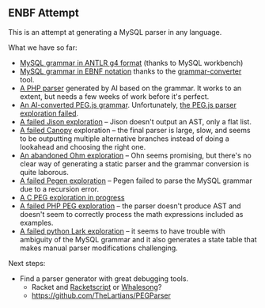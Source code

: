 ## ENBF Attempt

This is an attempt at generating a MySQL parser in any language.

What we have so far:

* [MySQL grammar in ANTLR g4 format](https://github.com/mysql/mysql-workbench/blob/8.0/library/parsers/grammars/MySQLParser.g4) (thanks to MySQL workbench)
* [MySQL grammar in EBNF notation](https://github.com/adamziel/parser-generator-explorations/blob/71194eb0b1ac78fe3905b42662f19cdeac4adf42/ebnf/MySQLParser.ebnf#L14) thanks to the [grammar-converter](https://github.com/vorpal-research/grammar-converter/tree/master) tool.
* [A PHP parser](https://github.com/WordPress/sqlite-database-integration/pull/153) generated by AI based on the grammar. It works to an extent, but needs a few weeks of work before it's perfect.
* [An AI-converted PEG.js grammar](https://github.com/adamziel/parser-generator-explorations/blob/71194eb0b1ac78fe3905b42662f19cdeac4adf42/pegjs/join-lexer-and-parser/). Unfortunately, [the PEG.js parser exploration failed](https://github.com/adamziel/parser-generator-explorations/blob/71194eb0b1ac78fe3905b42662f19cdeac4adf42/pegjs/join-lexer-and-parser/README.md#L2).
* [A failed Jison exploration](https://github.com/adamziel/parser-generator-explorations/blob/trunk/jison/) – Jison doesn't output an AST, only a flat list.
* [A failed Canopy](https://github.com/adamziel/parser-generator-explorations/blob/trunk/canopy/) exploration – the final parser is large, slow, and seems to be outputting multiple alternative branches instead of doing a lookahead and choosing the right one.
* [An abandoned Ohm exploration](https://github.com/adamziel/parser-generator-explorations/blob/trunk/ohm-js/README.md#L11) – Ohn seems promising, but there's no clear way of generating a static parser and the grammar conversion is quite laborous.
* [A failed Pegen exploration](https://github.com/TheLartians/PEGParser) – Pegen failed to parse the MySQL grammar due to a recursion error.
* [A C PEG exploration in progress](https://github.com/adamziel/parser-generator-explorations/blob/trunk/peg/) 
* [A failed PHP PEG exploration](https://github.com/adamziel/parser-generator-explorations/blob/trunk/php-peg/) – the parser doesn't produce AST and doesn't seem to correctly process the math expressions included as examples.
* [A failed python Lark exploration](https://github.com/adamziel/parser-generator-explorations/blob/trunk/python-lark/) – it seems to have trouble with ambiguity of the MySQL grammar and it also generates a state table that makes manual parser modifications challenging.

Next steps:

* Find a parser generator with great debugging tools.   
   * Racket and [Racketscript](https://github.com/racketscript/racketscript) or [Whalesong](https://planet.racket-lang.org/package-source/dyoo/whalesong.plt/1/8/planet-docs/manual/index.html)?
   * https://github.com/TheLartians/PEGParser

